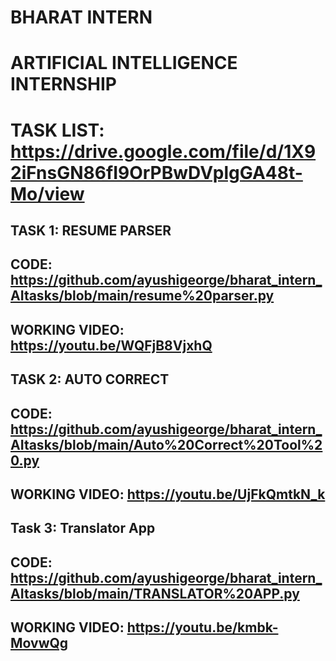 # BHARAT INTERN 
# ARTIFICIAL INTELLIGENCE INTERNSHIP 
# TASK LIST: https://drive.google.com/file/d/1X92iFnsGN86fI9OrPBwDVplgGA48t-Mo/view

## TASK 1: RESUME PARSER
## CODE: https://github.com/ayushigeorge/bharat_intern_AItasks/blob/main/resume%20parser.py
## WORKING VIDEO: https://youtu.be/WQFjB8VjxhQ

## TASK 2: AUTO CORRECT
## CODE: https://github.com/ayushigeorge/bharat_intern_AItasks/blob/main/Auto%20Correct%20Tool%20.py
## WORKING VIDEO: https://youtu.be/UjFkQmtkN_k

## Task 3: Translator App
## CODE: https://github.com/ayushigeorge/bharat_intern_AItasks/blob/main/TRANSLATOR%20APP.py
## WORKING VIDEO: https://youtu.be/kmbk-MovwQg
